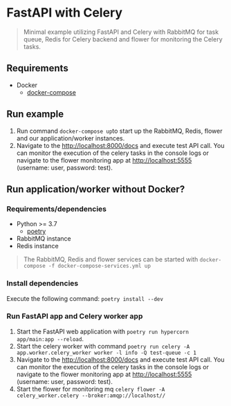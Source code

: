 # FastAPI with Celery

> Minimal example utilizing FastAPI and Celery with RabbitMQ for task queue, Redis for Celery backend and flower for monitoring the Celery tasks.

## Requirements

- Docker
  - [docker-compose](https://docs.docker.com/compose/install/)

## Run example

1. Run command ```docker-compose up```to start up the RabbitMQ, Redis, flower and our application/worker instances.
2. Navigate to the [http://localhost:8000/docs](http://localhost:8000/docs) and execute test API call. You can monitor the execution of the celery tasks in the console logs or navigate to the flower monitoring app at [http://localhost:5555](http://localhost:5555) (username: user, password: test).

## Run application/worker without Docker?

### Requirements/dependencies

- Python >= 3.7
  - [poetry](https://python-poetry.org/docs/#installation)
- RabbitMQ instance
- Redis instance

> The RabbitMQ, Redis and flower services can be started with ```docker-compose -f docker-compose-services.yml up```

### Install dependencies

Execute the following command: ```poetry install --dev```

### Run FastAPI app and Celery worker app

1. Start the FastAPI web application with ```poetry run hypercorn app/main:app --reload```.
2. Start the celery worker with command ```poetry run celery -A app.worker.celery_worker worker -l info -Q test-queue -c 1```
3. Navigate to the [http://localhost:8000/docs](http://localhost:8000/docs) and execute test API call. You can monitor the execution of the celery tasks in the console logs or navigate to the flower monitoring app at [http://localhost:5555](http://localhost:5555) (username: user, password: test).
4. Start the flower for monitoring mq ```celery flower -A celery_worker.celery --broker:amqp://localhost//```